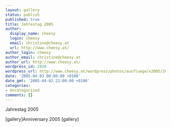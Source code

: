 ```yaml
---
layout: gallery
status: publish
published: true
title: Jahrestag 2005
author:
  display_name: cheesy
  login: cheesy
  email: christine@cheesy.at
  url: http://www.cheesy.at/
author_login: cheesy
author_email: christine@cheesy.at
author_url: http://www.cheesy.at/
wordpress_id: 1920
wordpress_url: http://www.cheesy.at/wordpress/photos/ausfluege/x2005/2005-04-03/
date: '2005-04-03 00:00:00 +0100'
date_gmt: '2005-04-02 22:00:00 +0100'
categories:
- Uncategorized
comments: []
---
```

<!--:de-->Jahrestag 2005
[gallery]<!--:--><!--:en-->Anniversary 2005
[gallery]<!--:-->
